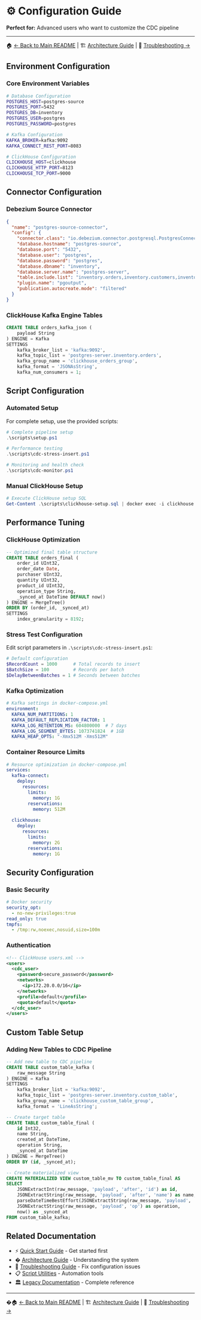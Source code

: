 # ⚙️ Configuration Guide

**Perfect for:** Advanced users who want to customize the CDC pipeline

---
🏠 [← Back to Main README](../README.md) | 🏗️ [Architecture Guide](ARCHITECTURE.md) | 🔧 [Troubleshooting →](TROUBLESHOOTING.md)

## Environment Configuration

### Core Environment Variables
```bash
# Database Configuration
POSTGRES_HOST=postgres-source
POSTGRES_PORT=5432
POSTGRES_DB=inventory
POSTGRES_USER=postgres
POSTGRES_PASSWORD=postgres

# Kafka Configuration
KAFKA_BROKER=kafka:9092
KAFKA_CONNECT_REST_PORT=8083

# ClickHouse Configuration
CLICKHOUSE_HOST=clickhouse
CLICKHOUSE_HTTP_PORT=8123
CLICKHOUSE_TCP_PORT=9000
```

## Connector Configuration

### Debezium Source Connector
```json
{
  "name": "postgres-source-connector",
  "config": {
    "connector.class": "io.debezium.connector.postgresql.PostgresConnector",
    "database.hostname": "postgres-source",
    "database.port": "5432",
    "database.user": "postgres",
    "database.password": "postgres",
    "database.dbname": "inventory",
    "database.server.name": "postgres-server",
    "table.include.list": "inventory.orders,inventory.customers,inventory.products",
    "plugin.name": "pgoutput",
    "publication.autocreate.mode": "filtered"
  }
}
```

### ClickHouse Kafka Engine Tables
```sql
CREATE TABLE orders_kafka_json (
    payload String
) ENGINE = Kafka
SETTINGS 
    kafka_broker_list = 'kafka:9092',
    kafka_topic_list = 'postgres-server.inventory.orders',
    kafka_group_name = 'clickhouse_orders_group',
    kafka_format = 'JSONAsString',
    kafka_num_consumers = 1;
```

## Script Configuration

### Automated Setup
For complete setup, use the provided scripts:
```powershell
# Complete pipeline setup
.\scripts\setup.ps1

# Performance testing
.\scripts\cdc-stress-insert.ps1

# Monitoring and health check
.\scripts\cdc-monitor.ps1
```

### Manual ClickHouse Setup
```powershell
# Execute ClickHouse setup SQL
Get-Content .\scripts\clickhouse-setup.sql | docker exec -i clickhouse clickhouse-client --multiquery
```

## Performance Tuning

### ClickHouse Optimization
```sql
-- Optimized final table structure
CREATE TABLE orders_final (
    order_id UInt32,
    order_date Date,
    purchaser UInt32,
    quantity UInt32,
    product_id UInt32,
    operation_type String,
    _synced_at DateTime DEFAULT now()
) ENGINE = MergeTree()
ORDER BY (order_id, _synced_at)
SETTINGS 
    index_granularity = 8192;
```

### Stress Test Configuration
Edit script parameters in `.\scripts\cdc-stress-insert.ps1`:
```powershell
# Default configuration
$RecordCount = 1000      # Total records to insert
$BatchSize = 100         # Records per batch
$DelayBetweenBatches = 1 # Seconds between batches
```

### Kafka Optimization
```yaml
# Kafka settings in docker-compose.yml
environment:
  KAFKA_NUM_PARTITIONS: 1
  KAFKA_DEFAULT_REPLICATION_FACTOR: 1
  KAFKA_LOG_RETENTION_MS: 604800000  # 7 days
  KAFKA_LOG_SEGMENT_BYTES: 1073741824  # 1GB
  KAFKA_HEAP_OPTS: "-Xmx512M -Xms512M"
```

### Container Resource Limits
```yaml
# Resource optimization in docker-compose.yml
services:
  kafka-connect:
    deploy:
      resources:
        limits:
          memory: 1G
        reservations:
          memory: 512M
  
  clickhouse:
    deploy:
      resources:
        limits:
          memory: 2G
        reservations:
          memory: 1G
```

## Security Configuration

### Basic Security
```yaml
# Docker security
security_opt:
  - no-new-privileges:true
read_only: true
tmpfs:
  - /tmp:rw,noexec,nosuid,size=100m
```

### Authentication
```xml
<!-- ClickHouse users.xml -->
<users>
  <cdc_user>
    <password>secure_password</password>
    <networks>
      <ip>172.20.0.0/16</ip>
    </networks>
    <profile>default</profile>
    <quota>default</quota>
  </cdc_user>
</users>
```

## Custom Table Setup

### Adding New Tables to CDC Pipeline
```sql
-- Add new table to CDC pipeline
CREATE TABLE custom_table_kafka (
    raw_message String
) ENGINE = Kafka
SETTINGS
    kafka_broker_list = 'kafka:9092',
    kafka_topic_list = 'postgres-server.inventory.custom_table',
    kafka_group_name = 'clickhouse_custom_table_group',
    kafka_format = 'LineAsString';

-- Create target table
CREATE TABLE custom_table_final (
    id Int32,
    name String,
    created_at DateTime,
    operation String,
    _synced_at DateTime
) ENGINE = MergeTree()
ORDER BY (id, _synced_at);

-- Create materialized view
CREATE MATERIALIZED VIEW custom_table_mv TO custom_table_final AS
SELECT 
    JSONExtractInt(raw_message, 'payload', 'after', 'id') as id,
    JSONExtractString(raw_message, 'payload', 'after', 'name') as name,
    parseDateTimeBestEffort(JSONExtractString(raw_message, 'payload', 'after', 'created_at')) as created_at,
    JSONExtractString(raw_message, 'payload', 'op') as operation,
    now() as _synced_at
FROM custom_table_kafka;
```

## Related Documentation
- ⚡ [Quick Start Guide](QUICK-START.md) - Get started first
- �️ [Architecture Guide](ARCHITECTURE.md) - Understanding the system
- 🔧 [Troubleshooting Guide](TROUBLESHOOTING.md) - Fix configuration issues
- 📋 [Script Utilities](SCRIPT-UTILITIES.md) - Automation tools
- 🏛️ [Legacy Documentation](../README-LEGACY.md) - Complete reference

---
�🏠 [← Back to Main README](../README.md) | 🏗️ [Architecture Guide](ARCHITECTURE.md) | 🔧 [Troubleshooting →](TROUBLESHOOTING.md)
